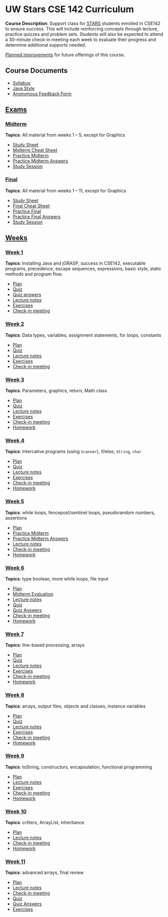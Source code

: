 # UW Stars CSE 142 Curriculum

__Course Description__: Support class for [STARS](https://www.engr.washington.edu/current/stars) students enrolled in CSE142 to ensure success. This will include reinforcing concepts through lecture, practice quizzes and problem sets. Students will also be expected to attend a 30-minute check-in meeting each week to evaluate their progress and determine additional supports needed.

[Planned improvements](improve.md) for future offerings of this course.

## Course Documents
* [Syllabus](syllabus.md)
* [Java Style](style.md)
* [Anonymous Feedback Form](https://goo.gl/forms/GENVWFVRAA0uEdWa2)

## [Exams](exams)
### [Midterm](exams/midterm)
__Topics__: All material from weeks 1 – 5, except for Graphics
* [Study Sheet](exams/midterm/study-sheet.md)
* [Midterm Cheat Sheet](exams/midterm/midterm-cheat-sheet.md)
* [Practice Midterm](exams/midterm/practice-midterm.md)
* [Practice Midterm Answers](exams/midterm/practice-midterm-answers.md)
* [Study Session](exams/midterm/study-session)

### [Final](exams/final)
__Topics__: All material from weeks 1 – 11, except for Graphics
* [Study Sheet](exams/final/study-sheet.md)
* [Final Cheat Sheet](exams/final/final-cheat-sheet.md)
* [Practice Final](exams/final/practice-final.md)
* [Practice Final Answers](exams/final/practice-final-answers.md)
* [Study Session](exams/final/study-session)

## [Weeks](weeks)
### [Week 1](weeks/week1)
__Topics__: Installing Java and jGRASP, success in CSE142, executable programs, precedence, escape sequences, expressions, basic style, static methods and program flow.
* [Plan](weeks/week1/plan.md)
* [Quiz](weeks/week1/quiz.md)
* [Quiz answers](weeks/week1/quiz-answers.md)
* [Lecture notes](weeks/week1/lecture-notes.md)
* [Exercises](weeks/week1/exercises.md)
* [Check-in meeting](weeks/week1/check-in-meeting.md)

### [Week 2](weeks/week2)
__Topics__: Data types, variables, assignment statements, for loops, constants
* [Plan](weeks/week2/plan.md)
* [Quiz](weeks/week2/quiz.md)
* [Lecture notes](weeks/week2/lecture-notes.md)
* [Exercises](weeks/week2/exercises.md)
* [Check-in meeting](weeks/week2/check-in-meeting.md)

### [Week 3](weeks/week3)
__Topics__: Parameters, graphics, return, Math class
* [Plan](weeks/week3/plan.md)
* [Quiz](weeks/week3/quiz.md)
* [Lecture notes](weeks/week3/lecture-notes.md)
* [Exercises](weeks/week3/exercises.md)
* [Check-in meeting](weeks/week3/check-in-meeting.md)
* [Homework](weeks/week3/homework.md)

### [Week 4](weeks/week4)
__Topics__: Intercative programs (using `Scanner`), if/else, `String`, `char`
* [Plan](weeks/week4/plan.md)
* [Quiz](weeks/week4/quiz.md)
* [Lecture notes](weeks/week4/lecture-notes.md)
* [Exercises](weeks/week4/exercises.md)
* [Check-in meeting](weeks/week4/check-in-meeting.md)
* [Homework](weeks/week4/homework.md)

### [Week 5](weeks/week5)
__Topics__: while loops, fencepost/sentinel loops, pseudorandom numbers, assertions
* [Plan](weeks/week5/plan.md)
* [Practice Midterm](exams/midterm/practice-midterm.md)
* [Practice Midterm Answers](exams/midterm/practice-midterm-answers.md)
* [Lecture notes](weeks/week5/lecture-notes.md)
* [Check-in meeting](weeks/week5/check-in-meeting.md)
* [Homework](weeks/week5/homework.md)

### [Week 6](weeks/week6)
__Topics__: type boolean, more while loops, file input
* [Plan](weeks/week6/plan.md)
* [Midterm Evaluation](weeks/week6/midterm-evaluation.md)
* [Lecture notes](weeks/week6/lecture-notes.md)
* [Quiz](weeks/week6/quiz.md)
* [Quiz Answers](weeks/week6/quiz-answers.md)
* [Check-in meeting](weeks/week6/check-in-meeting.md)
* [Homework](weeks/week6/homework.md)

### [Week 7](weeks/week7)
__Topics__: line-based processing, arrays
* [Plan](weeks/week7/plan.md)
* [Quiz](weeks/week7/quiz.md)
* [Lecture notes](weeks/week7/lecture-notes.md)
* [Exercises](weeks/week7/exercises.md)
* [Check-in meeting](weeks/week7/check-in-meeting.md)
* [Homework](weeks/week7/homework.md)

### [Week 8](weeks/week8)
__Topics__: arrays, output files, objects and classes, instance variables
* [Plan](weeks/week8/plan.md)
* [Quiz](weeks/week8/quiz.md)
* [Lecture notes](weeks/week8/lecture-notes.md)
* [Exercises](weeks/week8/exercises.md)
* [Check-in meeting](weeks/week8/check-in-meeting.md)
* [Homework](weeks/week8/homework.md)

### [Week 9](weeks/week9)
__Topics__: toString, constructors, encapsulation, functional programming
* [Plan](weeks/week9/plan.md)
* [Lecture notes](weeks/week9/lecture-notes.md)
* [Exercises](weeks/week9/exercises.md)
* [Check-in meeting](weeks/week9/check-in-meeting.md)
* [Homework](weeks/week9/homework.md)

### [Week 10](weeks/week10)
__Topics__: critters, ArrayList, inheritance
* [Plan](weeks/week10/plan.md)
* [Lecture notes](weeks/week10/lecture-notes.md)
* [Check-in meeting](weeks/week10/check-in-meeting.md)
* [Homework](weeks/week10/homework.md)

### [Week 11](weeks/week11)
__Topics__: advanced arrays, final review
* [Plan](weeks/week11/plan.md)
* [Lecture notes](weeks/week11/lecture-notes.md)
* [Check-in meeting](weeks/week11/check-in-meeting.md)
* [Quiz](weeks/week11/quiz.md)
* [Quiz Answers](weeks/week11/quiz-answers.md)
* [Exercises](weeks/week11/exercises.md)
